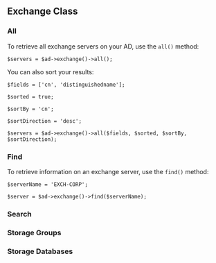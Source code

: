 ## Exchange Class

### All

To retrieve all exchange servers on your AD, use the `all()` method:
    
    $servers = $ad->exchange()->all();
    
You can also sort your results:

    $fields = ['cn', 'distinguishedname'];
    
    $sorted = true;
    
    $sortBy = 'cn';
    
    $sortDirection = 'desc';
    
    $servers = $ad->exchange()->all($fields, $sorted, $sortBy, $sortDirection);

### Find

To retrieve information on an exchange server, use the `find()` method:
    
    $serverName = 'EXCH-CORP';
    
    $server = $ad->exchange()->find($serverName);

### Search

### Storage Groups

### Storage Databases
